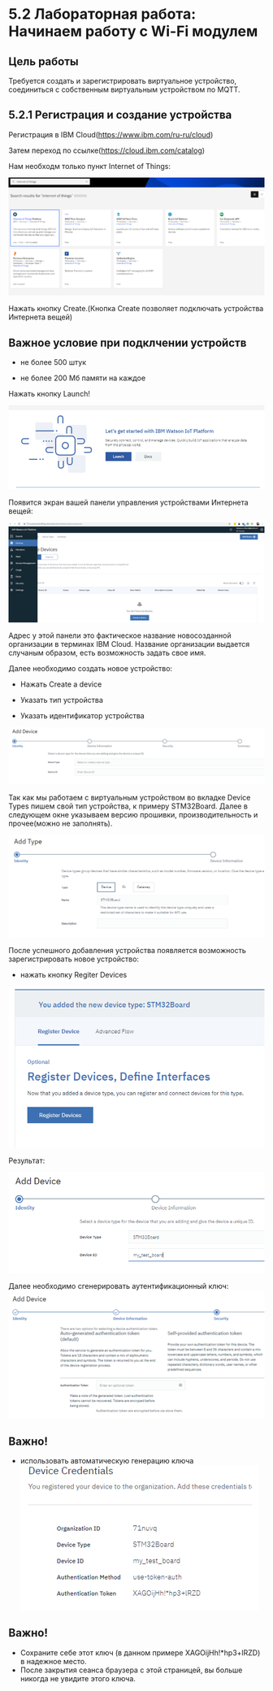 # 5.2 Лабораторная работа: Начинаем работу с Wi-Fi модулем
## Цель работы
Требуется создать и зарегистрировать виртуальное устройство, соединиться с собственным виртуальным устройством по MQTT.
## 5.2.1 Регистрация и создание устройства

Регистрация в IBM Cloud(https://www.ibm.com/ru-ru/cloud)

Затем переход по ссылке(https://cloud.ibm.com/catalog)

Нам необходм только пункт Internet of Things:

 
![](img/1.png)


Нажать кнопку Create.(Кнопка Create позволяет подключать устройства Интернета вещей)

Важное условие при подклчении устройств
------
* не более 500 штук

* не более 200 Мб памяти на каждое

Нажать кнопку Launch!

![](img/2.png)

Появится экран вашей панели управления устройствами Интернета вещей:

![](img/3.png)

Адрес у этой панели это  фактическое название новосозданной организации в терминах IBM Cloud. Название организации выдается случаным образом, есть возможность задать свое имя. 

Далее необходимо создать новое устройство:

* Нажать Create a device

* Указать тип устройства

* Указать идентификатор устройства

![](img/4.png)

Так как мы работаем с виртуальным устройством во вкладке Device Types пишем свой тип устройства, к примеру STM32Board. Далее в следующем окне указываем версию прошивки, производительность и прочее(можно не заполнять).

![](img/5.png)

После успешного добавления устройства появляется возможность зарегистрировать новое устройство:

* нажать кнопку Regiter Devices

![](img/6.png)

Результат:
 
![](img/7.png)

Далее необходимо сгенерировать аутентификационный ключ:
![](img/8.png)

Важно!
-------
* использовать автоматическую генерацию ключа
 ![](img/9.png)

Важно!
-------
* Сохраните себе этот ключ (в данном примере XAGOijHh!*hp3+lRZD) в надежное место. 
* После закрытия сеанса браузера с этой страницей, вы больше никогда не увидите этого ключа.

